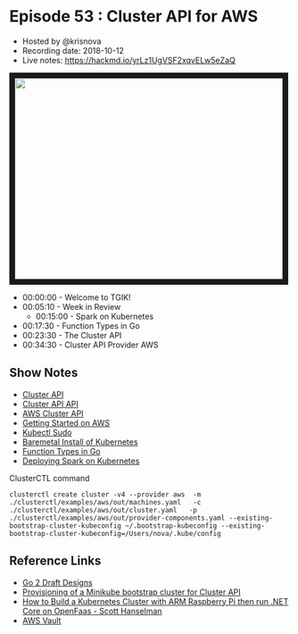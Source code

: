 # Episode 53 : Cluster API for AWS

- Hosted by @krisnova
- Recording date: 2018-10-12
- Live notes: https://hackmd.io/yrLz1UgVSF2xqvELw5eZaQ

<!--- Thumbnailed embed of the video, n8Xo_ghCIOSY is the video id from the youtube url --->

<a href="https://www.youtube.com/watch?v=e1XCsuTYUa4
" target="_blank"><img src="http://img.youtube.com/vi/e1XCsuTYUa4/hqdefault.jpg" width="480" height="360" border="10" /></a>

- 00:00:00 - Welcome to TGIK!
- 00:05:10 - Week in Review
  - 00:15:00 - Spark on Kubernetes
- 00:17:30 - Function Types in Go
- 00:23:30 - The Cluster API
- 00:34:30 - Cluster API Provider AWS

## Show Notes

 - [Cluster API](https://github.com/kubernetes-sigs/cluster-api)
 - [Cluster API API](https://github.com/kubernetes-sigs/cluster-api/tree/master/pkg/apis/cluster/v1alpha1)
 - [AWS Cluster API](https://github.com/kubernetes-sigs/cluster-api-provider-aws)
 - [Getting Started on AWS](https://github.com/kubernetes-sigs/cluster-api-provider-aws/blob/master/docs/getting-started.md)
 - [Kubectl Sudo](https://github.com/postfinance/kubectl-sudo)
 - [Baremetal Install of Kubernetes](https://www.reddit.com/r/kubernetes/comments/9nbehq/baremetal_install_of_kubernetes/)
 - [Function Types in Go](https://goplay.space/#qZ_xY-LRc_u)
 - [Deploying Spark on Kubernetes](https://testdriven.io/deploying-spark-on-kubernetes#.W732ZWgHcB4.reddit)

ClusterCTL command

```
clusterctl create cluster -v4 --provider aws  -m ./clusterctl/examples/aws/out/machines.yaml   -c ./clusterctl/examples/aws/out/cluster.yaml   -p ./clusterctl/examples/aws/out/provider-components.yaml --existing-bootstrap-cluster-kubeconfig ~/.bootstrap-kubeconfig --existing-bootstrap-cluster-kubeconfig=/Users/nova/.kube/config

```

## Reference Links

 - [Go 2 Draft Designs](https://go.googlesource.com/proposal/+/master/design/go2draft.md)
 - [Provisioning of a Minikube bootstrap cluster for Cluster API](https://github.com/kubernetes-sigs/cluster-api/pull/195)
 - [How to Build a Kubernetes Cluster with ARM Raspberry Pi then run .NET Core on OpenFaas - Scott Hanselman](https://www.hanselman.com/blog/HowToBuildAKubernetesClusterWithARMRaspberryPiThenRunNETCoreOnOpenFaas.aspx)
 - [AWS Vault](https://github.com/99designs/aws-vault)
